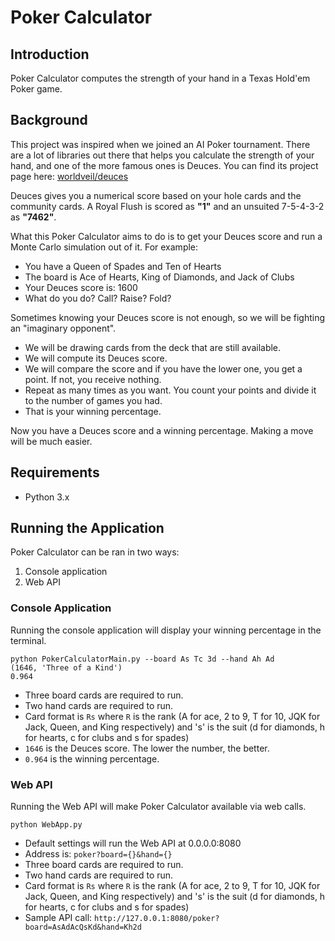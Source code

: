 # Poker Calculator

## Introduction
Poker Calculator computes the strength of your hand in a Texas Hold'em Poker game.

## Background
This project was inspired when we joined an AI Poker tournament. There are a lot of libraries out there that helps you calculate the strength of your hand, and one of the more famous ones is Deuces. You can find its project page here: [worldveil/deuces](https://github.com/worldveil/deuces)

Deuces gives you a numerical score based on your hole cards and the community cards. A Royal Flush is scored as **"1"** and an unsuited 7-5-4-3-2 as **"7462"**.  

What this Poker Calculator aims to do is to get your Deuces score and run a Monte Carlo simulation out of it. For example: 
  * You have a Queen of Spades and Ten of Hearts
  * The board is Ace of Hearts, King of Diamonds, and Jack of Clubs
  * Your Deuces score is: 1600
  * What do you do? Call? Raise? Fold?
  
Sometimes knowing your Deuces score is not enough, so we will be fighting an "imaginary opponent".
  * We will be drawing cards from the deck that are still available. 
  * We will compute its Deuces score.
  * We will compare the score and if you have the lower one, you get a point. If not, you receive nothing.
  * Repeat as many times as you want. You count your points and divide it to the number of games you had. 
  * That is your winning percentage. 
  
Now you have a Deuces score and a winning percentage. Making a move will be much easier.

## Requirements
  * Python 3.x


## Running the Application

Poker Calculator can be ran in two ways:
1. Console application
2. Web API

### Console Application
Running the console application will display your winning percentage in the terminal.
```
python PokerCalculatorMain.py --board As Tc 3d --hand Ah Ad
(1646, 'Three of a Kind')
0.964
```
  * Three board cards are required to run.
  * Two hand cards are required to run.
  * Card format is `Rs` where `R` is the rank (A for ace, 2 to 9, T for 10, JQK for Jack, Queen, and King respectively) and 's' is the suit (d for diamonds, h for hearts, c for clubs and s for spades)
  * `1646` is the Deuces score. The lower the number, the better.
  * `0.964` is the winning percentage.

### Web API
Running the Web API will make Poker Calculator available via web calls.
```
python WebApp.py
```
  * Default settings will run the Web API at 0.0.0.0:8080
  * Address is: `poker?board={}&hand={}`
  * Three board cards are required to run.
  * Two hand cards are required to run.
  * Card format is `Rs` where `R` is the rank (A for ace, 2 to 9, T for 10, JQK for Jack, Queen, and King respectively) and 's' is the suit (d for diamonds, h for hearts, c for clubs and s for spades)
  * Sample API call: `http://127.0.0.1:8080/poker?board=AsAdAcQsKd&hand=Kh2d`